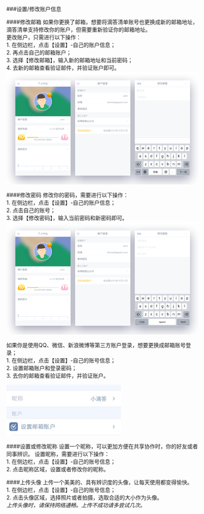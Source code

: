 ###设置/修改账户信息

####修改邮箱
如果你更换了邮箱，想要将滴答清单账号也更换成新的邮箱地址，滴答清单支持修改你的账户，但需要重新验证你的邮箱地址。
<br >更改账户，只需进行以下操作：
<br>1. 在侧边栏，点击【设置】-自己的账户信息；
<br>2. 再点击自己的邮箱账户；
<br>3. 选择【修改邮箱】，输入新的邮箱地址和当前密码；
<br>4. 去新的邮箱查看验证邮件，并验证账户即可。
![](用户信息-账户信息-修改邮箱.png)

####修改密码
修改你的密码，需要进行以下操作：
<br>1. 在侧边栏，点击【设置】-自己的账户信息；
<br>2. 点击自己的账号；
<br>3. 选择【修改密码】，输入当前密码和新密码即可。
![](用户信息-账户信息-修改密码.png)

如果你是使用QQ、微信、新浪微博等第三方账户登录，想要更换成邮箱账号登录；
<br>1. 在侧边栏，点击【设置】-自己的账号信息；
<br>2. 设置邮箱账户和登录密码；
<br>3. 去你的邮箱查看验证邮件，并验证账户。

<img src="../images/image4122.png" title="设置账号和密码" width="300" />

####设置或修改昵称
设置一个昵称，可以更加方便在共享协作时，你的好友或者同事辨识。
设置昵称，需要进行以下操作：
<br>1. 在侧边栏，点击【设置】-自己的账号信息；
<br>2. 点击昵称区域，设置或者修改你的昵称。

####上传头像
上传一个美美的、具有辨识度的头像，让每天使用都变得愉快。
<br>1. 在侧边栏，点击【设置】-自己的账号信息；
<br>2. 点击头像区域，选择照片或者拍摄，选取合适的大小作为头像。
<br >*上传头像时，请保持网络通畅。上传不成功请多尝试几次。*
